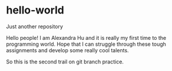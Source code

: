 # hello-world
Just another repository

Hello people!
I am Alexandra Hu and it is really my first time to the programming world. 
Hope that I can struggle through these tough assignments and develop some really cool talents. 

So this is the second trail on git branch practice.
